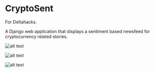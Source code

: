 # CryptoSent
For Deltahacks.

A Django web application that displays a sentiment based newsfeed for cryptocurrency related stories.


![alt text](https://he-s3.s3.amazonaws.com/media/sprint/deltahacks-iv/team/328541/e241f0e27484603_1547505138680351_1152912509_o.jpg)

![alt text](https://he-s3.s3.amazonaws.com/media/sprint/deltahacks-iv/team/328541/f3f9a6227479682_1547505195347012_1916599430_o.jpg)

![alt text](https://he-s3.s3.amazonaws.com/media/sprint/deltahacks-iv/team/328541/eaa892327605074_1547505268680338_1150377203_o.jpg)
